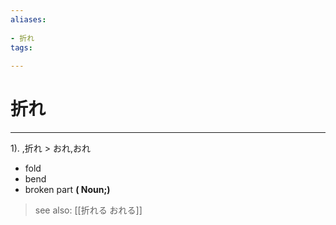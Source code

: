 ```yaml
---
aliases:
    
- 折れ
tags:
    
---
```


# 折れ
---
1).
,折れ > おれ,おれ

- fold
- bend
- broken part
**( Noun;)**
> see also:  [[折れる おれる]]
            